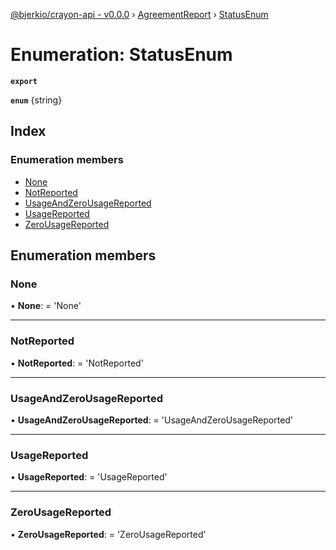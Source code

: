 [@bjerkio/crayon-api - v0.0.0](../README.md) › [AgreementReport](../modules/agreementreport.md) › [StatusEnum](agreementreport.statusenum.md)

# Enumeration: StatusEnum

**`export`** 

**`enum`** {string}

## Index

### Enumeration members

* [None](agreementreport.statusenum.md#none)
* [NotReported](agreementreport.statusenum.md#notreported)
* [UsageAndZeroUsageReported](agreementreport.statusenum.md#usageandzerousagereported)
* [UsageReported](agreementreport.statusenum.md#usagereported)
* [ZeroUsageReported](agreementreport.statusenum.md#zerousagereported)

## Enumeration members

###  None

• **None**: =  <any> 'None'

___

###  NotReported

• **NotReported**: =  <any> 'NotReported'

___

###  UsageAndZeroUsageReported

• **UsageAndZeroUsageReported**: =  <any> 'UsageAndZeroUsageReported'

___

###  UsageReported

• **UsageReported**: =  <any> 'UsageReported'

___

###  ZeroUsageReported

• **ZeroUsageReported**: =  <any> 'ZeroUsageReported'
